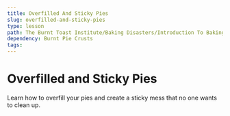 ```yaml
---
title: Overfilled And Sticky Pies
slug: overfilled-and-sticky-pies
type: lesson
path: The Burnt Toast Institute/Baking Disasters/Introduction To Baking Disasters/Pies And Tarts/Overfilled And Sticky Pies
dependency: Burnt Pie Crusts
tags:
---
```


# Overfilled and Sticky Pies

Learn how to overfill your pies and create a sticky mess that no one wants to clean up.
